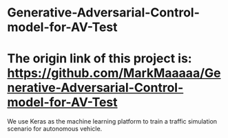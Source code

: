 # Generative-Adversarial-Control-model-for-AV-Test

# The origin link of this project is: https://github.com/MarkMaaaaa/Generative-Adversarial-Control-model-for-AV-Test 

We use Keras as the machine learning platform to train a traffic simulation scenario for autonomous vehicle. 
